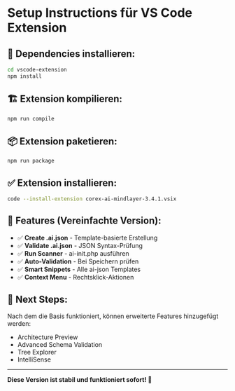 # Setup Instructions für VS Code Extension

## 🔧 Dependencies installieren:

```bash
cd vscode-extension
npm install
```

## 🏗️ Extension kompilieren:

```bash
npm run compile
```

## 📦 Extension paketieren:

```bash
npm run package
```

## ✅ Extension installieren:

```bash
code --install-extension corex-ai-mindlayer-3.4.1.vsix
```

## 🎯 Features (Vereinfachte Version):

- ✅ **Create .ai.json** - Template-basierte Erstellung
- ✅ **Validate .ai.json** - JSON Syntax-Prüfung
- ✅ **Run Scanner** - ai-init.php ausführen
- ✅ **Auto-Validation** - Bei Speichern prüfen
- ✅ **Smart Snippets** - Alle ai-json Templates
- ✅ **Context Menu** - Rechtsklick-Aktionen

## 🚀 Next Steps:

Nach dem die Basis funktioniert, können erweiterte Features hinzugefügt werden:

- Architecture Preview
- Advanced Schema Validation
- Tree Explorer
- IntelliSense

---

**Diese Version ist stabil und funktioniert sofort! 🎉**

